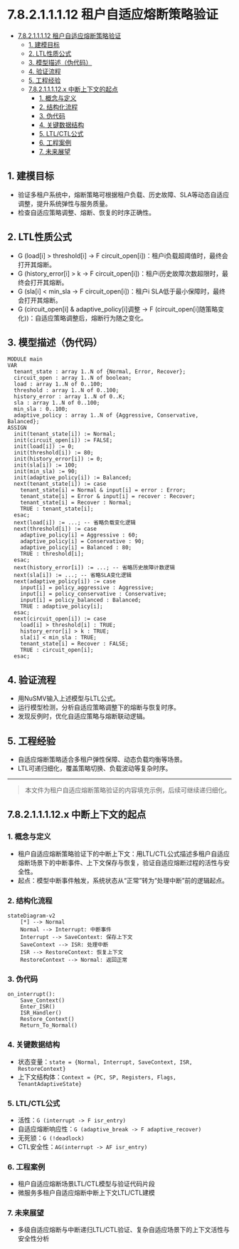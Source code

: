# 7.8.2.1.1.1.12 租户自适应熔断策略验证


<!-- TOC START -->

- [7.8.2.1.1.1.12 租户自适应熔断策略验证](#78211112-租户自适应熔断策略验证)
  - [1. 建模目标](#1-建模目标)
  - [2. LTL性质公式](#2-ltl性质公式)
  - [3. 模型描述（伪代码）](#3-模型描述伪代码)
  - [4. 验证流程](#4-验证流程)
  - [5. 工程经验](#5-工程经验)
  - [7.8.2.1.1.1.12.x 中断上下文的起点](#78211112x-中断上下文的起点)
    - [1. 概念与定义](#1-概念与定义)
    - [2. 结构化流程](#2-结构化流程)
    - [3. 伪代码](#3-伪代码)
    - [4. 关键数据结构](#4-关键数据结构)
    - [5. LTL/CTL公式](#5-ltlctl公式)
    - [6. 工程案例](#6-工程案例)
    - [7. 未来展望](#7-未来展望)

<!-- TOC END -->

## 1. 建模目标

- 验证多租户系统中，熔断策略可根据租户负载、历史故障、SLA等动态自适应调整，提升系统弹性与服务质量。
- 检查自适应策略调整、熔断、恢复的时序正确性。

## 2. LTL性质公式

- G (load[i] > threshold[i] -> F circuit_open[i])：租户i负载超阈值时，最终会打开其熔断。
- G (history_error[i] > k -> F circuit_open[i])：租户i历史故障次数超限时，最终会打开其熔断。
- G (sla[i] < min_sla -> F circuit_open[i])：租户i SLA低于最小保障时，最终会打开其熔断。
- G (circuit_open[i] & adaptive_policy[i]调整 -> F (circuit_open[i]随策略变化))：自适应策略调整后，熔断行为随之变化。

## 3. 模型描述（伪代码）

```smv
MODULE main
VAR
  tenant_state : array 1..N of {Normal, Error, Recover};
  circuit_open : array 1..N of boolean;
  load : array 1..N of 0..100;
  threshold : array 1..N of 0..100;
  history_error : array 1..N of 0..K;
  sla : array 1..N of 0..100;
  min_sla : 0..100;
  adaptive_policy : array 1..N of {Aggressive, Conservative, Balanced};
ASSIGN
  init(tenant_state[i]) := Normal;
  init(circuit_open[i]) := FALSE;
  init(load[i]) := 0;
  init(threshold[i]) := 80;
  init(history_error[i]) := 0;
  init(sla[i]) := 100;
  init(min_sla) := 90;
  init(adaptive_policy[i]) := Balanced;
  next(tenant_state[i]) := case
    tenant_state[i] = Normal & input[i] = error : Error;
    tenant_state[i] = Error & input[i] = recover : Recover;
    tenant_state[i] = Recover : Normal;
    TRUE : tenant_state[i];
  esac;
  next(load[i]) := ...; -- 省略负载变化逻辑
  next(threshold[i]) := case
    adaptive_policy[i] = Aggressive : 60;
    adaptive_policy[i] = Conservative : 90;
    adaptive_policy[i] = Balanced : 80;
    TRUE : threshold[i];
  esac;
  next(history_error[i]) := ...; -- 省略历史故障计数逻辑
  next(sla[i]) := ...; -- 省略SLA变化逻辑
  next(adaptive_policy[i]) := case
    input[i] = policy_aggressive : Aggressive;
    input[i] = policy_conservative : Conservative;
    input[i] = policy_balanced : Balanced;
    TRUE : adaptive_policy[i];
  esac;
  next(circuit_open[i]) := case
    load[i] > threshold[i] : TRUE;
    history_error[i] > k : TRUE;
    sla[i] < min_sla : TRUE;
    tenant_state[i] = Recover : FALSE;
    TRUE : circuit_open[i];
  esac;
```

## 4. 验证流程

- 用NuSMV输入上述模型与LTL公式。
- 运行模型检测，分析自适应策略调整下的熔断与恢复时序。
- 发现反例时，优化自适应策略与熔断联动逻辑。

## 5. 工程经验

- 自适应熔断策略适合多租户弹性保障、动态负载均衡等场景。
- LTL可递归细化，覆盖策略切换、负载波动等复杂时序。

---
> 本文件为租户自适应熔断策略验证的内容填充示例，后续可继续递归细化。

## 7.8.2.1.1.1.12.x 中断上下文的起点

### 1. 概念与定义

- 租户自适应熔断策略验证下的中断上下文：用LTL/CTL公式描述多租户自适应熔断场景下的中断事件、上下文保存与恢复，验证自适应熔断过程的活性与安全性。
- 起点：模型中断事件触发，系统状态从“正常”转为“处理中断”前的逻辑起点。

### 2. 结构化流程

```mermaid
stateDiagram-v2
    [*] --> Normal
    Normal --> Interrupt: 中断事件
    Interrupt --> SaveContext: 保存上下文
    SaveContext --> ISR: 处理中断
    ISR --> RestoreContext: 恢复上下文
    RestoreContext --> Normal: 返回正常
```

### 3. 伪代码

```pseudo
on_interrupt():
    Save_Context()
    Enter_ISR()
    ISR_Handler()
    Restore_Context()
    Return_To_Normal()
```

### 4. 关键数据结构

- 状态变量：`state = {Normal, Interrupt, SaveContext, ISR, RestoreContext}`
- 上下文结构体：`Context = {PC, SP, Registers, Flags, TenantAdaptiveState}`

### 5. LTL/CTL公式

- 活性：`G (interrupt -> F isr_entry)`
- 自适应熔断响应性：`G (adaptive_break -> F adaptive_recover)`
- 无死锁：`G (!deadlock)`
- CTL安全性：`AG(interrupt -> AF isr_entry)`

### 6. 工程案例

- 租户自适应熔断场景LTL/CTL模型与验证代码片段
- 微服务多租户自适应熔断中断上下文LTL/CTL建模

### 7. 未来展望

- 多级自适应熔断与中断递归LTL/CTL验证、复杂自适应场景下的上下文活性与安全性分析

